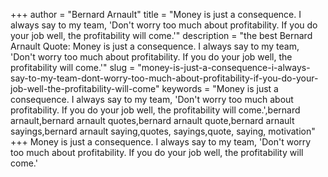 +++
author = "Bernard Arnault"
title = "Money is just a consequence. I always say to my team, 'Don't worry too much about profitability. If you do your job well, the profitability will come.'"
description = "the best Bernard Arnault Quote: Money is just a consequence. I always say to my team, 'Don't worry too much about profitability. If you do your job well, the profitability will come.'"
slug = "money-is-just-a-consequence-i-always-say-to-my-team-dont-worry-too-much-about-profitability-if-you-do-your-job-well-the-profitability-will-come"
keywords = "Money is just a consequence. I always say to my team, 'Don't worry too much about profitability. If you do your job well, the profitability will come.',bernard arnault,bernard arnault quotes,bernard arnault quote,bernard arnault sayings,bernard arnault saying,quotes, sayings,quote, saying, motivation"
+++
Money is just a consequence. I always say to my team, 'Don't worry too much about profitability. If you do your job well, the profitability will come.'

